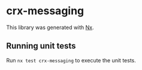 # crx-messaging

This library was generated with [Nx](https://nx.dev).

## Running unit tests

Run `nx test crx-messaging` to execute the unit tests.
